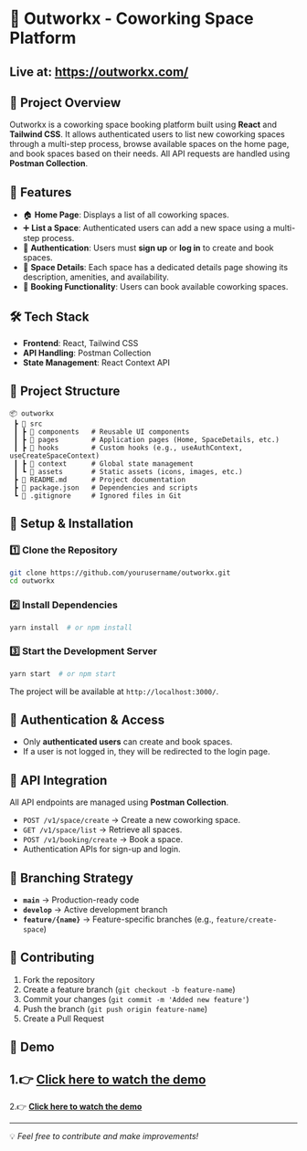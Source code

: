 # 🏢 Outworkx - Coworking Space Platform
## Live at: https://outworkx.com/

## 📌 Project Overview
Outworkx is a coworking space booking platform built using **React** and **Tailwind CSS**. It allows authenticated users to list new coworking spaces through a multi-step process, browse available spaces on the home page, and book spaces based on their needs. All API requests are handled using **Postman Collection**.

## 🚀 Features
- 🏠 **Home Page**: Displays a list of all coworking spaces.
- ➕ **List a Space**: Authenticated users can add a new space using a multi-step process.
- 🔑 **Authentication**: Users must **sign up** or **log in** to create and book spaces.
- 📌 **Space Details**: Each space has a dedicated details page showing its description, amenities, and availability.
- 📅 **Booking Functionality**: Users can book available coworking spaces.

## 🛠️ Tech Stack
- **Frontend**: React, Tailwind CSS
- **API Handling**: Postman Collection
- **State Management**: React Context API

## 📂 Project Structure
```
📦 outworkx
 ┣ 📂 src
 ┃ ┣ 📂 components   # Reusable UI components
 ┃ ┣ 📂 pages        # Application pages (Home, SpaceDetails, etc.)
 ┃ ┣ 📂 hooks        # Custom hooks (e.g., useAuthContext, useCreateSpaceContext)
 ┃ ┣ 📂 context      # Global state management
 ┃ ┗ 📂 assets       # Static assets (icons, images, etc.)
 ┣ 📜 README.md      # Project documentation
 ┣ 📜 package.json   # Dependencies and scripts
 ┗ 📜 .gitignore     # Ignored files in Git
```

## 🔧 Setup & Installation
### 1️⃣ Clone the Repository
```sh
git clone https://github.com/yourusername/outworkx.git
cd outworkx
```
### 2️⃣ Install Dependencies
```sh
yarn install  # or npm install
```
### 3️⃣ Start the Development Server
```sh
yarn start  # or npm start
```
The project will be available at `http://localhost:3000/`.

## 🔐 Authentication & Access
- Only **authenticated users** can create and book spaces.
- If a user is not logged in, they will be redirected to the login page.

## 📌 API Integration
All API endpoints are managed using **Postman Collection**.
- `POST /v1/space/create` → Create a new coworking space.
- `GET /v1/space/list` → Retrieve all spaces.
- `POST /v1/booking/create` → Book a space.
- Authentication APIs for sign-up and login.

## 🌿 Branching Strategy
- **`main`** → Production-ready code
- **`develop`** → Active development branch
- **`feature/{name}`** → Feature-specific branches (e.g., `feature/create-space`)

## 🤝 Contributing
1. Fork the repository
2. Create a feature branch (`git checkout -b feature-name`)
3. Commit your changes (`git commit -m 'Added new feature'`)
4. Push the branch (`git push origin feature-name`)
5. Create a Pull Request

## 🎥 Demo
1.👉 **[Click here to watch the demo](https://drive.google.com/file/d/1sH_oQ998vTFaCewPhcoMXAZ_-Z7J1yK5/view?usp=sharing)**
-
2.👉 **[Click here to watch the demo](https://drive.google.com/file/d/1wlK7A4K7-cFKirg-ZH0PdYWpBvIuRkBi/view?usp=sharing)**


---
💡 *Feel free to contribute and make improvements!*


